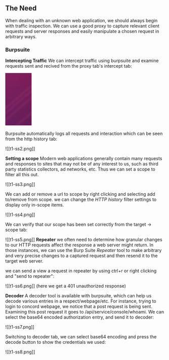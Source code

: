## The Need
When dealing with an unknown web application, we should always begin with traffic inspection.
We can use a good proxy to capture relevant client requests and server responses and easily manipulate a chosen request in arbitrary ways.

### Burpsuite
**Intercepting Traffic**
We can intercept traffic using burpsuite and examine requests sent and recived from the proxy tab's intercept tab:

![](../../Pasted%20image%2020220616064307.png)

Burpsuite automatically logs all requests and interaction which can be seen from the http history tab:

![[t1-ss2.png]]

**Setting a scope**
Modern web applications generally contain many requests and responses to sites that may not be of any interest to us, such as third party statistics collectors, ad networks, etc.
Thus we can set a scope to filter all this out.

![[t1-ss3.png]]

We can add or remove a url to scope by right clicking and selecting add to/remove from scope.
we can change the _HTTP history_ filter settings to display only in-scope items.

![[t1-ss4.png]]

We can verify that our scope has been set correctly from the target -> scope tab:

![[t1-ss5.png]]
**Repeater**
we often need to determine how granular changes to our HTTP requests affect the response a web server might return. In those instances, we can use the Burp Suite _Repeater_ tool to make arbitrary and very precise changes to a captured request and then resend it to the target web server.

we can send a view a request in repeater by using ctrl+r or right clicking and "send to repeater":

![[t1-ss6.png]]
(here we get a 401 unauthorized response)


**Decoder**
A decoder tool is available with burpsuite, which can help us decode various entries in a respect/webpage/etc.
For instance, trying to login to concord webpage, we notice that a post request is being sent.
Examining this post request it goes to /api/service/console/whoami.
We can select the base64 encoded authorization entry, and send it to decoder:

![[t1-ss7.png]]

Switching to decoder tab, we can select base64 encoding and press the decode button to show the credentials we used:

![[t1-ss8.png]]